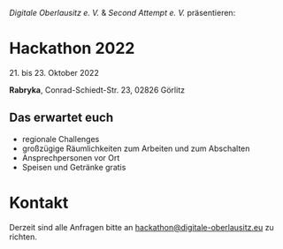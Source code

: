*Digitale Oberlausitz e. V.* & *Second Attempt e. V.* präsentieren:

# Hackathon 2022

21\. bis 23. Oktober 2022

**Rabryka**, Conrad-Schiedt-Str. 23, 02826 Görlitz

## Das erwartet euch

- regionale Challenges
- großzügige Räumlichkeiten zum Arbeiten und zum Abschalten
- Ansprechpersonen vor Ort
- Speisen und Getränke gratis

# Kontakt

Derzeit sind alle Anfragen bitte an <a href="mailto:hackathon@digitale-oberlausitz.eu">hackathon@digitale-oberlausitz.eu</a> zu richten.
